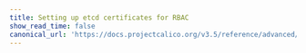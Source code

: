 ```yaml
---
title: Setting up etcd certificates for RBAC
show_read_time: false
canonical_url: 'https://docs.projectcalico.org/v3.5/reference/advanced/etcd-rbac/index'
---
```

